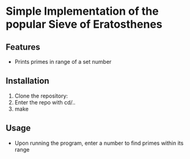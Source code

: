 # Simple Implementation of the popular Sieve of Eratosthenes

## Features

- Prints primes in range of a set number

## Installation

1. Clone the repository:
2. Enter the repo with cd/.. 
3. make

## Usage

- Upon running the program, enter a number to find primes within its range
